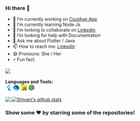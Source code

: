 ### Hi there 👋

- 🔭 I’m currently working on [CoolAge App](https://coolage.app/)
- 🌱 I’m currently learning Node Js
- 👯 I’m looking to collaborate on [Linkedin](https://www.linkedin.com/in/shivani-gupta-22b6b8171/)
- 🤔 I’m looking for help with Documentation
- 💬 Ask me about Flutter / Java
- 📫 How to reach me: [Linkedin](https://www.linkedin.com/in/shivani-gupta-22b6b8171/)
- 😄 Pronouns: She / Her 
- ⚡ Fun fact: 


<img src= "https://github-readme-stats.vercel.app/api?username=shivanigupta19&&show_icons=true&title_color=ffffff&icon_color=bb2acf&text_color=daf7dc&bg_color=151515">

**Languages and Tools:**  
<code><img height="20" src="https://raw.githubusercontent.com/github/explore/80688e429a7d4ef2fca1e82350fe8e3517d3494d/topics/flutter/flutter.png"></code>
<code><img height="20" src="https://raw.githubusercontent.com/github/explore/80688e429a7d4ef2fca1e82350fe8e3517d3494d/topics/dart/dart.png"></code>
<code><img height="20" src="https://raw.githubusercontent.com/github/explore/80688e429a7d4ef2fca1e82350fe8e3517d3494d/topics/javascript/javascript.png"></code>
<code><img height="20" src="https://raw.githubusercontent.com/github/explore/80688e429a7d4ef2fca1e82350fe8e3517d3494d/topics/nodejs/nodejs.png"></code>    

<a href="https://github.com/shivanigupta19">
  <img align="center" src="https://github-readme-stats.vercel.app/api/top-langs/?username=shivanigupta19&theme=dark&hide_langs_below=1" />
</a>
<a href="https://github.com/shivanigupta19">
 <img align="center" src="https://github-readme-stats.vercel.app/api?username=shivanigupta19&show_icons=true&theme=dracula&line_height=27" alt="Shivani's github stats"/>
</a>

### Show some ❤️ by starring some of the repositories!
